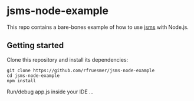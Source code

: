 # jsms-node-example
This repo contains a bare-bones example of how to use [jsms](https://www.npmjs.com/package/jsms) with Node.js.

## Getting started

Clone this repository and install its dependencies:

```
git clone https://github.com/rfruesmer/jsms-node-example
cd jsms-node-example
npm install
```

Run/debug app.js inside your IDE ...


